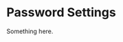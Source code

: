 [title]: # (Password Settings)
[tags]: # (XXX)
[priority]: # (6333)
# Password Settings
Something here.
